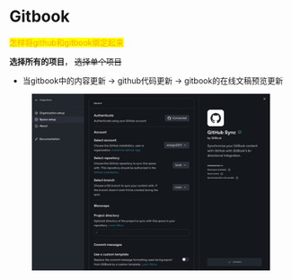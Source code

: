 # Gitbook

&#x20;<mark style="color:orange;">怎样将github和gitbook绑定起来</mark>



**选择所有的项目**， ~~选择单个项目~~

* 当gitbook中的内容更新 -> github代码更新 -> gitbook的在线文稿预览更新

<figure><img src="../.gitbook/assets/image.png" alt=""><figcaption></figcaption></figure>
